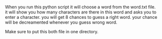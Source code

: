 When you run this python script it will choose a word from the word.txt file.
it will show you how many characters are there in this word and asks you to enter a character.
you will get 8 chances to guess a right word.
your chance will be decreamented whenever you guess wrong word.

Make sure to put this both file in one directory.
